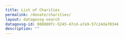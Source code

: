 ```yaml
---
title: List of Charities
permalink: /donate/charities/
layout: datagovsg-search
datagovsg-id: 880880fc-5245-47cd-a7a9-57c24da70344
description: ""
---
```


